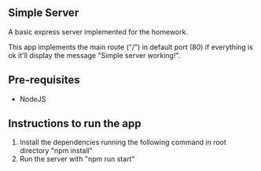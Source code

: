 ## Simple Server

A basic express server implemented for the homework.

This app implements the main route ("/") in default port (80) if everything is ok it'll display the message "Simple server working!".

## Pre-requisites

- NodeJS

## Instructions to run the app

1. Install the dependencies running the following command in root directory "npm install"
2. Run the server with "npm run start"
